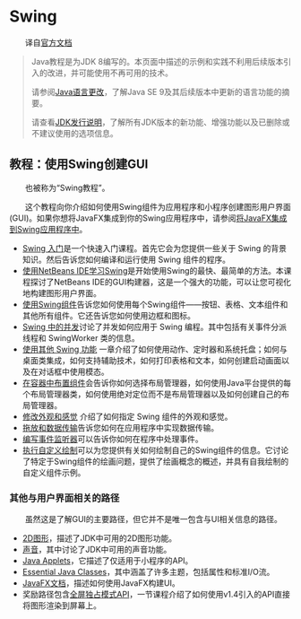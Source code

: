 # Swing

&emsp;&emsp;译自[官方文档](https://docs.oracle.com/javase/tutorial/uiswing/index.html)

> Java教程是为JDK 8编写的。本页面中描述的示例和实践不利用后续版本引入的改进，并可能使用不再可用的技术。
>
> 请参阅[Java语言更改](https://docs.oracle.com/en/java/javase/20/language/java-language-changes.html)，了解Java SE 9及其后续版本中更新的语言功能的摘要。
>
> 请查看[JDK发行说明](https://www.oracle.com/java/technologies/javase/jdk-relnotes-index.html)，了解所有JDK版本的新功能、增强功能以及已删除或不建议使用的选项信息。

## 教程：使用Swing创建GUI

&emsp;&emsp;也被称为“Swing教程”。

&emsp;&emsp;这个教程向你介绍如何使用Swing组件为应用程序和小程序创建图形用户界面(GUI)。如果你想将JavaFX集成到你的Swing应用程序中，请参阅[将JavaFX集成到Swing应用程序中](https://docs.oracle.com/javase/8/javafx/interoperability-tutorial/swing-fx-interoperability.htm)。

- [Swing 入门](https://docs.oracle.com/javase/tutorial/uiswing/start/index.html)是一个快速入门课程。首先它会为您提供一些关于 Swing 的背景知识。然后告诉您如何编译和运行使用 Swing 组件的程序。
- [使用NetBeans IDE学习Swing](https://docs.oracle.com/javase/tutorial/uiswing/learn/index.html)是开始使用Swing的最快、最简单的方法。本课程探讨了NetBeans IDE的GUI构建器，这是一个强大的功能，可以让您可视化地构建图形用户界面。
- [使用Swing组件](https://docs.oracle.com/javase/tutorial/uiswing/components/index.html)告诉您如何使用每个Swing组件——按钮、表格、文本组件和其他所有组件。它还告诉您如何使用边框和图标。
- [Swing 中的并发](https://docs.oracle.com/javase/tutorial/uiswing/concurrency/index.html)讨论了并发如何应用于 Swing 编程。其中包括有关事件分派线程和 SwingWorker 类的信息。
- [使用其他 Swing 功能](https://docs.oracle.com/javase/tutorial/uiswing/misc/index.html) 一章介绍了如何使用动作、定时器和系统托盘；如何与桌面类集成，如何支持辅助技术，如何打印表格和文本，如何创建启动画面以及在对话框中使用模态。
- [在容器中布置组件](https://docs.oracle.com/javase/tutorial/uiswing/layout/index.html)会告诉你如何选择布局管理器，如何使用Java平台提供的每个布局管理器类，如何使用绝对定位而不是布局管理器以及如何创建自己的布局管理器。
- [修改外观和感觉](https://docs.oracle.com/javase/tutorial/uiswing/lookandfeel/index.html) 介绍了如何指定 Swing 组件的外观和感觉。
- [拖放和数据传输](https://docs.oracle.com/javase/tutorial/uiswing/dnd/index.html)告诉您如何在应用程序中实现数据传输。
- [编写事件监听器](https://docs.oracle.com/javase/tutorial/uiswing/events/index.html)可以告诉你如何在程序中处理事件。
- [执行自定义绘制](https://docs.oracle.com/javase/tutorial/uiswing/painting/index.html)可以为您提供有关如何绘制自己的Swing组件的信息。它讨论了特定于Swing组件的绘画问题，提供了绘画概念的概述，并具有自我绘制的自定义组件示例。

### 其他与用户界面相关的路径

&emsp;&emsp;虽然这是了解GUI的主要路径，但它并不是唯一包含与UI相关信息的路径。

- [2D图形](https://docs.oracle.com/javase/tutorial/2d/index.html)，描述了JDK中可用的2D图形功能。
- [声音](https://docs.oracle.com/javase/tutorial/sound/index.html)，其中讨论了JDK中可用的声音功能。
- [Java Applets](https://docs.oracle.com/javase/tutorial/deployment/applet/index.html)，它描述了仅适用于小程序的API。
- [Essential Java Classes](https://docs.oracle.com/javase/tutorial/essential/index.html)，其中涵盖了许多主题，包括属性和标准I/O流。
- [JavaFX文档](https://docs.oracle.com/javase/8/javase-clienttechnologies.htm)，描述如何使用JavaFX构建UI。
- 奖励路径包含[全屏独占模式API](https://docs.oracle.com/javase/tutorial/extra/fullscreen/index.html)，一节课程介绍了如何使用v1.4引入的API直接将图形渲染到屏幕上。

